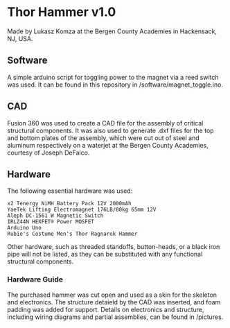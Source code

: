 # Thor Hammer v1.0

Made by Lukasz Komza at the Bergen County Academies in Hackensack, NJ, USA.

## Software

A simple arduino script for toggling power to the magnet via a reed switch was used. It can be found in this repository in /software/magnet_toggle.ino.

## CAD

Fusion 360 was used to create a CAD file for the assembly of critical structural components. It was also used to generate .dxf files for the top and bottom plates of the assembly, which were cut out of steel and aluminum respectively on a waterjet at the Bergen County Academies, courtesy of Joseph DeFalco.

## Hardware
The following essential hardware was used:

```
x2 Tenergy NiMH Battery Pack 12V 2000mAh
YaeTek Lifting Electromagnet 176LB/80kg 65mm 12V
Aleph DC-1561 W Magnetic Switch
IRLZ44N HEXFET® Power MOSFET
Arduino Uno
Rubie's Costume Men's Thor Ragnarok Hammer
```

Other hardware, such as threaded standoffs, button-heads, or a black iron pipe will not be listed, as they can be substituted with any functional structural components.

### Hardware Guide

The purchased hammer was cut open and used as a skin for the skeleton and electronics. The structure detaield by the CAD was inserted, and foam padding was added for support. Details on electronics and structure, including wiring diagrams and partial assemblies, can be found in /pictures.
